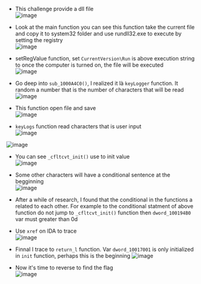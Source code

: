 - This challenge provide a dll file  
![image](images/die.png)

- Look at the main function you can see this function take the current file and copy it to system32 folder and use rundll32.exe to execute by setting the registry  
![image](images/main_func.png)

- setRegValue function, set `CurrentVersion\Run` is above execution string to once the computer is turned on, the file will be executed  
![image](images/setRegValue_func.png)

- Go deep into `sub_1000A4C0()`, I realized it là `keyLogger` function. It random a number that is the number of characters that will be read  
![image](images/keyLogger_func.png)

- This function open file and save  
![image](images/saveFile.png)

- `keyLogs` function read characters that is user input  
![image](images/keyLogs.png)

![image](images/subKeyLogs.png)

- You can see `_cfltcvt_init()` use to init value  
![image](images/init.png)

- Some other characters will have a conditional sentence at the begginning  
![image](images/subKeyLogs2.png)
- After a while of research, I found that the conditional in the functions a related to each other. For example to the conditional statment of above function do not jump to `_cfltcvt_init()` function then `dword_100194B0` var must greater than 0d  

- Use `xref` on IDA to trace  
![image](images/xref.png)

- Finnal I trace to `return_l` function. Var `dword_10017001` is only initialized in `init` function, perhaps this is the beginning 
![image](images/return_l.png)

- Now it's time to reverse to find the flag  
![image](images/reverse.png)
